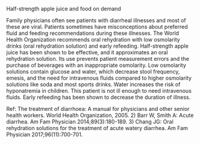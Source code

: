 Half-strength apple juice and food on demand

Family physicians often see patients with diarrheal illnesses and most of these are viral. Patients sometimes have misconceptions about preferred fluid and feeding recommendations during these illnesses. The World Health Organization recommends oral rehydration with low osmolarity drinks (oral rehydration solution) and early refeeding. Half-strength apple juice has been shown to be effective, and it approximates an oral rehydration solution. Its use prevents patient measurement errors and the purchase of beverages with an inappropriate osmolarity. Low osmolarity solutions contain glucose and water, which decrease stool frequency, emesis, and the need for intravenous fluids compared to higher osmolarity solutions like soda and most sports drinks. Water increases the risk of hyponatremia in children. This patient is not ill enough to need intravenous fluids. Early refeeding has been shown to decrease the duration of illness.

Ref: The treatment of diarrhoea: A manual for physicians and other senior health workers. World Health Organization, 2005.  2) Barr W, Smith A: Acute diarrhea. Am Fam Physician 2014;89(3):180-189.  3) Chang JG: Oral rehydration solutions for the treatment of acute watery diarrhea. Am Fam Physician 2017;96(11):700-701.